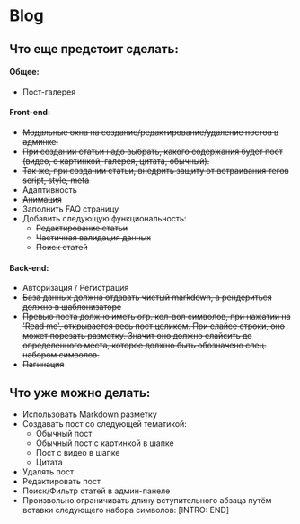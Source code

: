 # Blog
## Что еще предстоит сделать:

#### Общее:
* Пост-галерея

#### Front-end:
* ~~Модальные окна на создание/редактирование/удаление постов в админке.~~
* ~~При создании статьи надо выбрать, какого содержания будет пост (видео, с картинкой, галерея, цитата, обычный).~~
* ~~Так же, при создании статьи, внедрить защиту от встраивания тегов script, style, meta~~
* Адаптивность
* ~~Анимация~~
* Заполнить FAQ страницу
* Добавить следующую функциональность:
  * ~~Редактирование статьи~~
  * ~~Частичная валидация данных~~
  * ~~Поиск статей~~


#### Back-end:
* Авторизация / Регистрация
* ~~База данных должна отдавать чистый markdown, а рендериться должно в шаблонизаторе~~
* ~~Превью поста должно иметь огр. кол-вол символов, при нажатии на 'Read me', открывается весь пост целиком. При слайсе строки, оно может порезать разметку. Значит оно должно слайсить до определенного места, которое должно быть обозначено спец. набором символов.~~
* ~~Пагинация~~

## Что уже можно делать:
* Использовать Markdown разметку
* Создавать пост со следующей тематикой:
  * Обычный пост
  * Обычный пост с картинкой в шапке
  * Пост с видео в шапке
  * Цитата
* Удалять пост
* Редактировать пост
* Поиск/Фильтр статей в админ-панеле
* Произвольно ограничивать длину вступительного абзаца путём вставки следующего набора символов: [INTRO: END]
